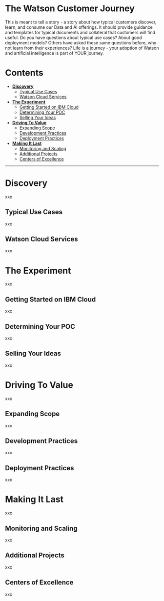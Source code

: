# The Watson Customer Journey
This is meant to tell a story - a story about how typical customers discover, learn, and consume our Data and AI offerings. It should provide guidance and templates for typical documents and collateral that customers will find useful.  Do you have questions about typical use cases?  About good deployment models?  Others have asked these same questions before, why not learn from their experiences?  Life is a journey - your adoption of Watson and artificial intelligence is part of YOUR journey.

# Contents
- **[Discovery]()**
  - [Typical Use Cases]()
  - [Watson Cloud Services]()
- **[The Experiment]()**
  - [Getting Started on IBM Cloud]()
  - [Determining Your POC]()
  - [Selling Your Ideas]()
- **[Driving To Value]()**
  - [Expanding Scope]()
  - [Development Practices]()
  - [Deployment Practices]()
- **[Making It Last]()**
  - [Monitoring and Scaling]()
  - [Additional Projects]()
  - [Centers of Excellence]()

---
# Discovery
xxx

## Typical Use Cases
xxx

## Watson Cloud Services
xxx

# The Experiment
xxx

## Getting Started on IBM Cloud
xxx

## Determining Your POC
xxx

## Selling Your Ideas
xxx

# Driving To Value
xxx

## Expanding Scope
xxx

## Development Practices
xxx

## Deployment Practices
xxx

# Making It Last
xxx

## Monitoring and Scaling
xxx

## Additional Projects
xxx

## Centers of Excellence
xxx

